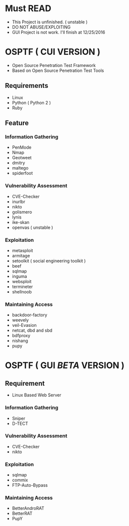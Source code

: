 # Must READ
- This Project is unfinished. ( unstable )
- DO NOT ABUSE/EXPLOITING
- GUI Project is not work. I'll finish at 12/25/2016

# OSPTF ( CUI VERSION )
- Open Source Penetration Test Framework
- Based on Open Source Penetration Test Tools

## Requirements
- Linux
- Python ( Python 2 )
- Ruby

## Feature

### Information Gathering
- PenMode
- Nmap
- Geotweet
- dmitry
- maltego
- spiderfoot

### Vulnerability Assessment
- CVE-Checker
- inurlbr
- nikto
- golismero
- lynis
- ike-skan
- openvas ( unstable )

### Exploitation
- metasploit
- armitage
- setoolkit ( social engineering toolkit )
- beef
- sqlmap
- inguma
- websploit
- termineter
- shellnoob

### Maintaining Access
- backdoor-factory
- weevely
- veil-Evasion
- netcat, dbd and sbd
- bdfproxy
- nishang
- pupy

# OSPTF ( GUI *BETA* VERSION )

## Requirement
- Linux Based Web Server

### Information Gathering
- Sniper
- D-TECT

### Vulnerability Assessment
- CVE-Checker
- nikto

### Exploitation
- sqlmap
- commix
- FTP-Auto-Bypass

### Maintaining Access
- BetterAndroRAT
- BetterRAT
- PupY
